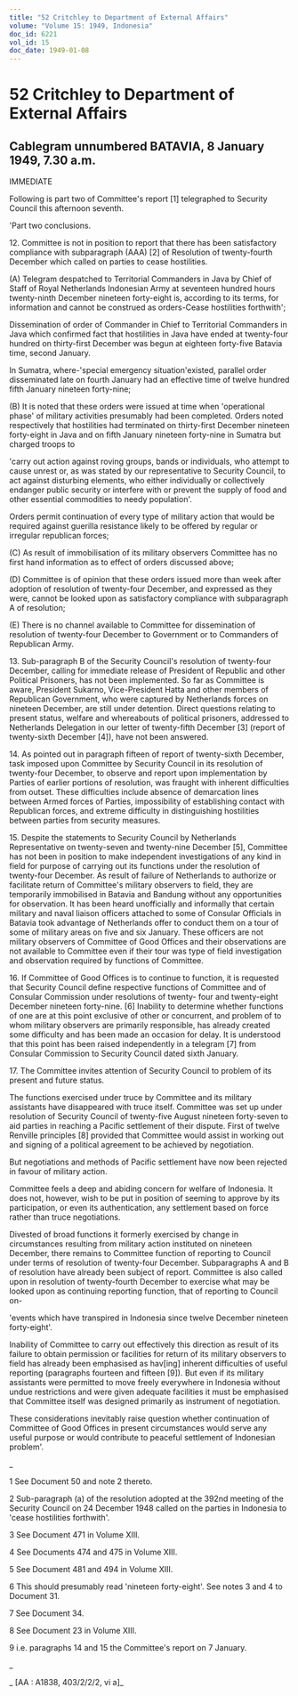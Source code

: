 ```yaml
---
title: "52 Critchley to Department of External Affairs"
volume: "Volume 15: 1949, Indonesia"
doc_id: 6221
vol_id: 15
doc_date: 1949-01-08
---
```


# 52 Critchley to Department of External Affairs

## Cablegram unnumbered BATAVIA, 8 January 1949, 7.30 a.m.

IMMEDIATE

Following is part two of Committee's report [1] telegraphed to Security Council this afternoon seventh.

'Part two conclusions.

12\. Committee is not in position to report that there has been satisfactory compliance with subparagraph (AAA) [2] of Resolution of twenty-fourth December which called on parties to cease hostilities.

(A) Telegram despatched to Territorial Commanders in Java by Chief of Staff of Royal Netherlands Indonesian Army at seventeen hundred hours twenty-ninth December nineteen forty-eight is, according to its terms, for information and cannot be construed as orders-Cease hostilities forthwith';

Dissemination of order of Commander in Chief to Territorial Commanders in Java which confirmed fact that hostilities in Java have ended at twenty-four hundred on thirty-first December was begun at eighteen forty-five Batavia time, second January.

In Sumatra, where-'special emergency situation'existed, parallel order disseminated late on fourth January had an effective time of twelve hundred fifth January nineteen forty-nine;

(B) It is noted that these orders were issued at time when 'operational phase' of military activities presumably had been completed. Orders noted respectively that hostilities had terminated on thirty-first December nineteen forty-eight in Java and on fifth January nineteen forty-nine in Sumatra but charged troops to

'carry out action against roving groups, bands or individuals, who attempt to cause unrest or, as was stated by our representative to Security Council, to act against disturbing elements, who either individually or collectively endanger public security or interfere with or prevent the supply of food and other essential commodities to needy population'.

Orders permit continuation of every type of military action that would be required against guerilla resistance likely to be offered by regular or irregular republican forces;

(C) As result of immobilisation of its military observers Committee has no first hand information as to effect of orders discussed above;

(D) Committee is of opinion that these orders issued more than week after adoption of resolution of twenty-four December, and expressed as they were, cannot be looked upon as satisfactory compliance with subparagraph A of resolution;

(E) There is no channel available to Committee for dissemination of resolution of twenty-four December to Government or to Commanders of Republican Army.

13\. Sub-paragraph B of the Security Council's resolution of twenty-four December, calling for immediate release of President of Republic and other Political Prisoners, has not been implemented. So far as Committee is aware, President Sukarno, Vice-President Hatta and other members of Republican Government, who were captured by Netherlands forces on nineteen December, are still under detention. Direct questions relating to present status, welfare and whereabouts of political prisoners, addressed to Netherlands Delegation in our letter of twenty-fifth December [3] (report of twenty-sixth December [4]), have not been answered.

14\. As pointed out in paragraph fifteen of report of twenty-sixth December, task imposed upon Committee by Security Council in its resolution of twenty-four December, to observe and report upon implementation by Parties of earlier portions of resolution, was fraught with inherent difficulties from outset. These difficulties include absence of demarcation lines between Armed forces of Parties, impossibility of establishing contact with Republican forces, and extreme difficulty in distinguishing hostilities between parties from security measures.

15\. Despite the statements to Security Council by Netherlands Representative on twenty-seven and twenty-nine December [5], Committee has not been in position to make independent investigations of any kind in field for purpose of carrying out its functions under the resolution of twenty-four December. As result of failure of Netherlands to authorize or facilitate return of Committee's military observers to field, they are temporarily immobilised in Batavia and Bandung without any opportunities for observation. It has been heard unofficially and informally that certain military and naval liaison officers attached to some of Consular Officials in Batavia took advantage of Netherlands offer to conduct them on a tour of some of military areas on five and six January. These officers are not military observers of Committee of Good Offices and their observations are not available to Committee even if their tour was type of field investigation and observation required by functions of Committee.

16\. If Committee of Good Offices is to continue to function, it is requested that Security Council define respective functions of Committee and of Consular Commission under resolutions of twenty- four and twenty-eight December nineteen forty-nine. [6] Inability to determine whether functions of one are at this point exclusive of other or concurrent, and problem of to whom military observers are primarily responsible, has already created some difficulty and has been made an occasion for delay. It is understood that this point has been raised independently in a telegram [7] from Consular Commission to Security Council dated sixth January.

17\. The Committee invites attention of Security Council to problem of its present and future status.

The functions exercised under truce by Committee and its military assistants have disappeared with truce itself. Committee was set up under resolution of Security Council of twenty-five August nineteen forty-seven to aid parties in reaching a Pacific settlement of their dispute. First of twelve Renville principles [8] provided that Committee would assist in working out and signing of a political agreement to be achieved by negotiation.

But negotiations and methods of Pacific settlement have now been rejected in favour of military action.

Committee feels a deep and abiding concern for welfare of Indonesia. It does not, however, wish to be put in position of seeming to approve by its participation, or even its authentication, any settlement based on force rather than truce negotiations.

Divested of broad functions it formerly exercised by change in circumstances resulting from military action instituted on nineteen December, there remains to Committee function of reporting to Council under terms of resolution of twenty-four December. Subparagraphs A and B of resolution have already been subject of report. Committee is also called upon in resolution of twenty-fourth December to exercise what may be looked upon as continuing reporting function, that of reporting to Council on-

'events which have transpired in Indonesia since twelve December nineteen forty-eight'.

Inability of Committee to carry out effectively this direction as result of its failure to obtain permission or facilities for return of its military observers to field has already been emphasised as hav[ing] inherent difficulties of useful reporting (paragraphs fourteen and fifteen [9]). But even if its military assistants were permitted to move freely everywhere in Indonesia without undue restrictions and were given adequate facilities it must be emphasised that Committee itself was designed primarily as instrument of negotiation.

These considerations inevitably raise question whether continuation of Committee of Good Offices in present circumstances would serve any useful purpose or would contribute to peaceful settlement of Indonesian problem'.

_

1 See Document 50 and note 2 thereto.

2 Sub-paragraph (a) of the resolution adopted at the 392nd meeting of the Security Council on 24 December 1948 called on the parties in Indonesia to 'cease hostilities forthwith'.

3 See Document 471 in Volume XIII.

4 See Documents 474 and 475 in Volume XIII.

5 See Document 481 and 494 in Volume XIII.

6 This should presumably read 'nineteen forty-eight'. See notes 3 and 4 to Document 31.

7 See Document 34.

8 See Document 23 in Volume XIII.

9 i.e. paragraphs 14 and 15 the Committee's report on 7 January.

_

_ [AA : A1838, 403/2/2/2, vi a]_
